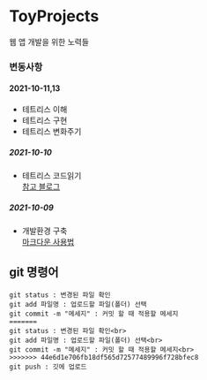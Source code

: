 # ToyProjects
웹 앱 개발을 위한 노력들

### 변동사항

#### 2021-10-11,13
* 테트리스 이해
* 테트리스 구현
* 테트리스 변화주기

##### 2021-10-10
* 테트리스 코드읽기   
[참고 블로그](https://likejirak.tistory.com/109)

##### 2021-10-09
* 개발환경 구축   
[마크다운 사용법](https://gist.github.com/ihoneymon/652be052a0727ad59601)






## git 명령어
```
git status : 변경된 파일 확인
git add 파일명 : 업로드할 파일(폴더) 선택
git commit -m "메세지" : 커밋 할 때 적용할 메세지
=======
git status : 변경된 파일 확인<br>
git add 파일명 : 업로드할 파일(폴더) 선택<br>
git commit -m "메세지" : 커밋 할 때 적용할 메세지<br>
>>>>>>> 44e6d1e706fb18df565d72577489996f728bfec8
git push : 깃에 업로드
```